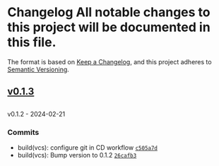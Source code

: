 # Changelog All notable changes to this project will be documented in this file.

The format is based on [Keep a Changelog](https://keepachangelog.com/en/1.1.0/),
and this project adheres to [Semantic
Versioning](https://semver.org/spec/v2.0.0.html).

## [v0.1.3](https://github.com/LittleCornerDev/chrome-ColorNameSeasonIdentifier/compare/v0.1.2...v0.1.3)

##

v0.1.2 - 2024-02-21

### Commits

- build(vcs): configure git in CD workflow
  [`c505a7d`](https://github.com/LittleCornerDev/chrome-ColorNameSeasonIdentifier/commit/c505a7d540f254332e7c459f7ece26d834ffb0e5)
- build(vcs): Bump version to 0.1.2
  [`26cafb3`](https://github.com/LittleCornerDev/chrome-ColorNameSeasonIdentifier/commit/26cafb3a6a36a257a1808d5a454b2f8457ffcece)

